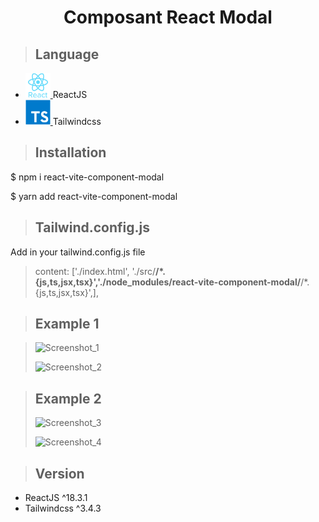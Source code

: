 <h1 align="center"> 
Composant React Modal
</h1>

> ## **Language**

- <a href="https://reactjs.org/" target="_blank" rel="noreferrer"> <img src="https://raw.githubusercontent.com/devicons/devicon/master/icons/react/react-original-wordmark.svg" alt="react" width="40" height="40"/> </a> ReactJS
- <a href="https://tailwindcss.com/" target="_blank" rel="noreferrer"> <img src="https://raw.githubusercontent.com/devicons/devicon/master/icons/typescript/typescript-original.svg" alt="Tailwind" width="40" height="40"/> </a> Tailwindcss

> ## **Installation**

$ npm i react-vite-component-modal

$ yarn add react-vite-component-modal

> ## **Tailwind.config.js**

Add in your tailwind.config.js file

> content: ['./index.html', './src/**/\*.{js,ts,jsx,tsx}','./node_modules/react-vite-component-modal/**/\*.{js,ts,jsx,tsx}',],

> ## **Example 1**

> ![Screenshot_1](https://camo.githubusercontent.com/8aa25db2ab6299b7d1e153f321db6260d39f676950e36b3ff86ad19d6eca6755/68747470733a2f2f696d6167652e6e6f656c736861636b2e636f6d2f66696368696572732f323032342f33322f312f313732323837343734392d73637265656e73686f742d322e706e67)
>
> ![Screenshot_2](https://camo.githubusercontent.com/58857243cb5b7c857d187d074dd4da5fe0a0a082ceac3e34fc0ce22f9710eaef/68747470733a2f2f692e676f6f706963732e6e65742f6771746273372e706e67)

> ## **Example 2**
>
> ![Screenshot_3](https://camo.githubusercontent.com/86ed30211f71911ab2a04b43b98e95357893cf2e3be0e879a9183d0a97ddaae1/68747470733a2f2f696d6167652e6e6f656c736861636b2e636f6d2f66696368696572732f323032342f33312f312f313732323236333031332d73637265656e73686f742d332e706e67)
>
> ![Screenshot_4](https://camo.githubusercontent.com/2f2a23822af883159b1800dcb8cb4155f962d71ea479c4937400686ff817a9b2/68747470733a2f2f696d6167652e6e6f656c736861636b2e636f6d2f66696368696572732f323032342f33312f312f313732323236333034332d73637265656e73686f742d342e706e67)

> ## **Version**

- ReactJS ^18.3.1
- Tailwindcss ^3.4.3
